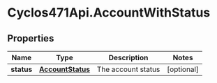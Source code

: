 # Cyclos471Api.AccountWithStatus

## Properties
Name | Type | Description | Notes
------------ | ------------- | ------------- | -------------
**status** | [**AccountStatus**](AccountStatus.md) | The account status | [optional] 


